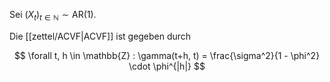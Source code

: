 Sei $(X_t)_{t \in \mathbb{N}} \sim \text{AR}(1)$.

Die [[zettel/ACVF|ACVF]] ist gegeben durch

$$
	\forall t, h \in \mathbb{Z} : \gamma(t+h, t) = \frac{\sigma^2}{1 - \phi^2} \cdot \phi^{|h|}
$$